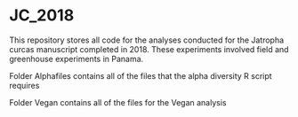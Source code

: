 # JC_2018
This repository stores all code for the analyses conducted for the Jatropha curcas manuscript completed in 2018. These experiments involved field and greenhouse experiments in Panama.

Folder Alphafiles contains all of the files that the alpha diversity R script requires

Folder Vegan contains all of the files for the Vegan analysis
